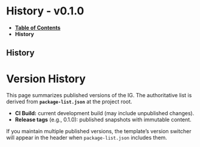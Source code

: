 # History - v0.1.0

* [**Table of Contents**](toc.md)
* **History**

## History

# Version History

This page summarizes published versions of the IG. The authoritative list is derived from **`package-list.json`** at the project root.

* **CI Build:** current development build (may include unpublished changes).
* **Release tags** (e.g., 0.1.0): published snapshots with immutable content.

If you maintain multiple published versions, the template’s version switcher will appear in the header when `package-list.json` includes them.

